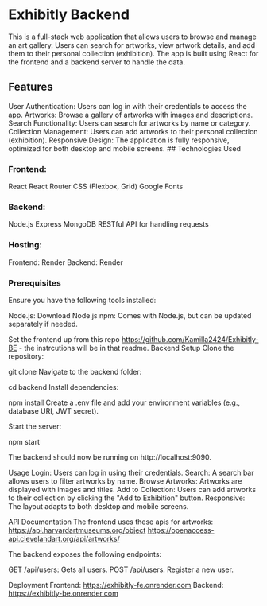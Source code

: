 # Exhibitly Backend

This is a full-stack web application that allows users to browse and manage an art gallery. Users can search for artworks, view artwork details, and add them to their personal collection (exhibition). The app is built using React for the frontend and a backend server to handle the data.

## Features
User Authentication: Users can log in with their credentials to access the app.
Artworks: Browse a gallery of artworks with images and descriptions.
Search Functionality: Users can search for artworks by name or category.
Collection Management: Users can add artworks to their personal collection (exhibition).
Responsive Design: The application is fully responsive, optimized for both desktop and mobile screens.
## Technologies Used
### Frontend:
React
React Router
CSS (Flexbox, Grid)
Google Fonts
### Backend:
Node.js
Express
MongoDB
RESTful API for handling requests
### Hosting:
Frontend: Render
Backend: Render
### Prerequisites
Ensure you have the following tools installed:

Node.js: Download Node.js
npm: Comes with Node.js, but can be updated separately if needed.

Set the frontend up from this repo <https://github.com/Kamilla2424/Exhibitly-BE> - the instrcutions will be in that readme.
Backend Setup
Clone the repository:

git clone <your-repository-url>
Navigate to the backend folder:

cd backend
Install dependencies:

npm install
Create a .env file and add your environment variables (e.g., database URI, JWT secret).

Start the server:

npm start

The backend should now be running on http://localhost:9090.

Usage
Login: Users can log in using their credentials.
Search: A search bar allows users to filter artworks by name.
Browse Artworks: Artworks are displayed with images and titles.
Add to Collection: Users can add artworks to their collection by clicking the "Add to Exhibition" button.
Responsive: The layout adapts to both desktop and mobile screens.

API Documentation
The frontend uses these apis for artworks:
<https://api.harvardartmuseums.org/object>
<https://openaccess-api.clevelandart.org/api/artworks/>

The backend exposes the following endpoints:

GET /api/users: Gets all users.
POST /api/users: Register a new user.

Deployment
Frontend: <https://exhibitly-fe.onrender.com>
Backend: <https://exhibitly-be.onrender.com>